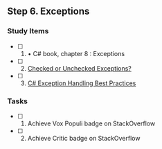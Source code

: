 ## Step 6. Exceptions

### Study Items

- [ ] 1. • C# book, chapter 8 : Exceptions
- [ ] 2. [Checked or Unchecked Exceptions?](http://tutorials.jenkov.com/java-exception-handling/checked-or-unchecked-exceptions.html)
- [ ] 3. [C# Exception Handling Best Practices](https://stackify.com/csharp-exception-handling-best-practices/)

### Tasks

- [ ] 1. Achieve Vox Populi badge on StackOverflow
- [ ] 2. Achieve Critic badge on StackOverflow
